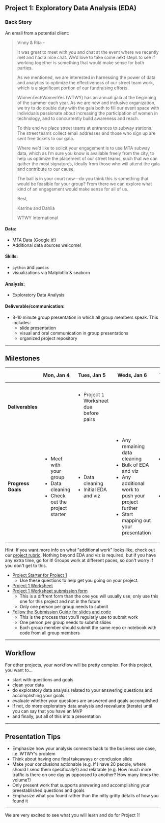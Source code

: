 ## Project 1: Exploratory Data Analysis (EDA)

### Back Story

An email from a potential client:

> Vinny & Rita -
>
> It was great to meet with you and chat at the event where we recently met and had a nice chat. We’d love to take some next steps to see if working together is something that would make sense for both parties.
>
> As we mentioned, we are interested in harnessing the power of data and analytics to optimize the effectiveness of our street team work, which is a significant portion of our fundraising efforts.
>
> WomenTechWomenYes (WTWY) has an annual gala at the beginning of the summer each year. As we are new and inclusive organization, we try to do double duty with the gala both to fill our event space with individuals passionate about increasing the participation of women in technology, and to concurrently build awareness and reach.
>
> To this end we place street teams at entrances to subway stations. The street teams collect email addresses and those who sign up are sent free tickets to our gala.
>
> Where we’d like to solicit your engagement is to use MTA subway data, which as I’m sure you know is available freely from the city, to help us optimize the placement of our street teams, such that we can gather the most signatures, ideally from those who will attend the gala and contribute to our cause.
>
> The ball is in your court now—do you think this is something that would be feasible for your group? From there we can explore what kind of an engagement would make sense for all of us.
>
> Best,
>
> Karrine and Dahlia
>
> WTWY International




#### Data:

 * MTA Data (Google it!)
 * Additional data sources welcome!
  
#### Skills:

 * `python` and `pandas`
 * visualizations via Matplotlib & seaborn

#### Analysis:

 * Exploratory Data Analysis


#### Deliverable/communication:

 * 8-10 minute group presentation in which all group members speak. This includes: 
   * slide presentation
   * visual and oral communication in group presentations
   * organized project repository
   
   

---
  


## Milestones

| | Mon, Jan 4 | Tues, Jan 5 | Weds, Jan 6 | Thurs, Jan 7 | Fri, Jan 8 | Mon, Jan 11 |
| -- | ------------- |-------------| -----------|---------------|------------|-------|
| **Deliverables** |     | <ul><li>Project 1 Worksheet due before pairs</li></ul> |         |            | <ul><li>Presentations after lunch (time subject to change)<li>Slides due by EOD</li></li></ul>      | <ul><li>Clean code due before pairs</li></ul>|
| **Progress Goals** | <ul><li>Meet with your group</li><li>Data cleaning</li><li>Check out the project starter</li></ul> | <ul><li>Data cleaning</li><li>Initial EDA and viz</li></ul> | <ul><li>Any remaining data cleaning</li><li>Bulk of EDA and viz</li><li>Any additional work to push your project further</li><li>Start mapping out your presentation</li></ul> | <ul><li>Any remaining EDA, viz, and additional work</li><li>Finish and practice your presentation</li></ul> | <ul><li>Practice your presentation</li></ul> | |




 
 Hint: If you want more info on what "additional work" looks like, check out our [project rubric](https://docs.google.com/document/d/1oAJrWNR7HxNJVI2IHUuHArEvBccowLqvPObYbqtH0rs/edit). Nothing beyond EDA and viz is required, but if you have any extra time, go for it! Groups work at different paces, so don't worry if you don't get to this.


* [Project Starter for Project 1](https://github.com/thisismetis/onl_ds5/tree/main/project_starters/questions/project_1_starter)
  * Use these questions to help get you going on your project.
* [Project 1 Worksheet](https://docs.google.com/document/d/1vi2JkqC70IAbuhDpi5THGe2keV3_E-EoovI5ZxwpmyQ/edit#)
* [Project 1 Worksheet submission form](https://docs.google.com/forms/d/1v6evG8IfAYbaEBNm2UQEBPV0sttlW0ZubnlQVKdw0zc/edit?usp=sharing)
  * This is a diffrent form than the one you will usually use; only use this one for this project and not in the future
  * Only one person per group needs to submit
* [Follow the Submission Guide for slides and code](https://github.com/thisismetis/onl_ds5/blob/main/submissions.md)
  * This is the process that you'll regularly use to submit work
  * One person per group needs to submit slides
  * Each group member should submit the same repo or notebook with code from all group members
  
  
---

  


## Workflow

For other projects, your workflow will be pretty complex. For this project, you want to... 
* start with questions and goals
* clean your data
* do exploratory data analysis related to your answering questions and accomplishing your goals 
* evaluate whether your questions are answered and goals accomplished
* if not, do more exploratory data analysis and reevaluate (iterate) until you can say that you have an MVP
* and finally, put all of this into a presentation


---

## Presentation Tips


* Emphasize how your analysis connects back to the business use case, i.e. WTWY's problem
* Think about having one final takeaways or conclusion slide
* Make your conclusions actionable (e.g. If I have 20 people, where should I send them specifically?) and relatable (e.g. How much more traffic is there on one day as oppoosed to another? How many times the volume?) 
* Only present work that supports answering and accomplishing your preestablished questions and goals
* Emphasize what you found rather than the nitty gritty details of how you found it



---
We are very excited to see what you will learn and do for Project 1!

